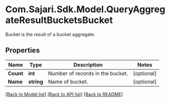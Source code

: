 # Com.Sajari.Sdk.Model.QueryAggregateResultBucketsBucket
Bucket is the result of a bucket aggregate.

## Properties

Name | Type | Description | Notes
------------ | ------------- | ------------- | -------------
**Count** | **int** | Number of records in the bucket. | [optional] 
**Name** | **string** | Name of bucket. | [optional] 

[[Back to Model list]](../README.md#documentation-for-models) [[Back to API list]](../README.md#documentation-for-api-endpoints) [[Back to README]](../README.md)

